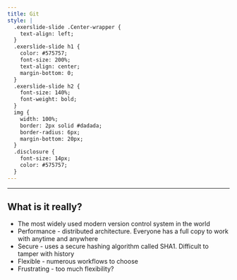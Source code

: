 ```yaml
---
title: Git
style: |
  .exerslide-slide .Center-wrapper {
    text-align: left;
  }
  .exerslide-slide h1 {
    color: #575757;
    font-size: 200%;
    text-align: center;
    margin-bottom: 0;
  }
  .exerslide-slide h2 {
    font-size: 140%;
    font-weight: bold;
  }
  img {
    width: 100%;
    border: 2px solid #dadada;
    border-radius: 6px;
    margin-bottom: 20px;
  }
  .disclosure {
    font-size: 14px;
    color: #575757;
  }
---
```


---

## What is it really?

- The most widely used modern version control system in the world
- Performance - distributed architecture.  Everyone has a full copy to work with anytime and anywhere
- Secure - uses a secure hashing algorithm called SHA1.  Difficult to tamper with history
- Flexible - numerous workflows to choose
- Frustrating - too much flexibility?



